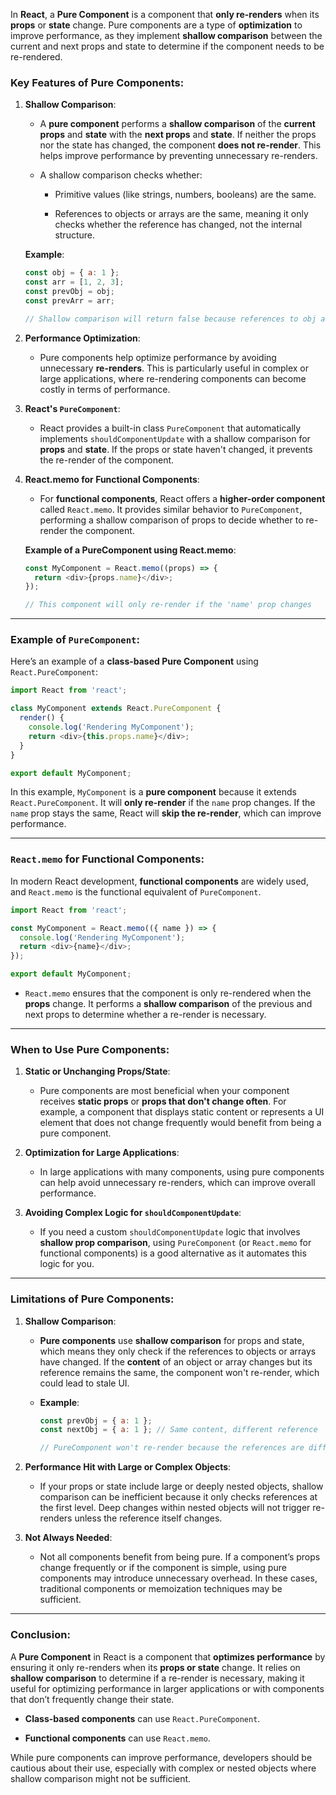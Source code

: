 In **React**, a **Pure Component** is a component that **only re-renders** when its **props** or **state** change. Pure components are a type of **optimization** to improve performance, as they implement **shallow comparison** between the current and next props and state to determine if the component needs to be re-rendered.

### Key Features of Pure Components:

1. **Shallow Comparison**:
    
    - A **pure component** performs a **shallow comparison** of the **current props** and **state** with the **next props** and **state**. If neither the props nor the state has changed, the component **does not re-render**. This helps improve performance by preventing unnecessary re-renders.
        
    - A shallow comparison checks whether:
        
        - Primitive values (like strings, numbers, booleans) are the same.
            
        - References to objects or arrays are the same, meaning it only checks whether the reference has changed, not the internal structure.
            
    
    **Example**:
    
    ```javascript
    const obj = { a: 1 };
    const arr = [1, 2, 3];
    const prevObj = obj;
    const prevArr = arr;
    
    // Shallow comparison will return false because references to obj and arr are different
    ```
    
2. **Performance Optimization**:
    
    - Pure components help optimize performance by avoiding unnecessary **re-renders**. This is particularly useful in complex or large applications, where re-rendering components can become costly in terms of performance.
        
3. **React's `PureComponent`**:
    
    - React provides a built-in class `PureComponent` that automatically implements `shouldComponentUpdate` with a shallow comparison for **props** and **state**. If the props or state haven't changed, it prevents the re-render of the component.
        
4. **React.memo for Functional Components**:
    
    - For **functional components**, React offers a **higher-order component** called `React.memo`. It provides similar behavior to `PureComponent`, performing a shallow comparison of props to decide whether to re-render the component.
        
    
    **Example of a PureComponent using React.memo**:
    
    ```javascript
    const MyComponent = React.memo((props) => {
      return <div>{props.name}</div>;
    });
    
    // This component will only re-render if the 'name' prop changes
    ```
    

---

### Example of `PureComponent`:

Here’s an example of a **class-based Pure Component** using `React.PureComponent`:

```javascript
import React from 'react';

class MyComponent extends React.PureComponent {
  render() {
    console.log('Rendering MyComponent');
    return <div>{this.props.name}</div>;
  }
}

export default MyComponent;
```

In this example, `MyComponent` is a **pure component** because it extends `React.PureComponent`. It will **only re-render** if the `name` prop changes. If the `name` prop stays the same, React will **skip the re-render**, which can improve performance.

---

### `React.memo` for Functional Components:

In modern React development, **functional components** are widely used, and `React.memo` is the functional equivalent of `PureComponent`.

```javascript
import React from 'react';

const MyComponent = React.memo(({ name }) => {
  console.log('Rendering MyComponent');
  return <div>{name}</div>;
});

export default MyComponent;
```

- `React.memo` ensures that the component is only re-rendered when the **props** change. It performs a **shallow comparison** of the previous and next props to determine whether a re-render is necessary.
    

---

### When to Use Pure Components:

1. **Static or Unchanging Props/State**:
    
    - Pure components are most beneficial when your component receives **static props** or **props that don't change often**. For example, a component that displays static content or represents a UI element that does not change frequently would benefit from being a pure component.
        
2. **Optimization for Large Applications**:
    
    - In large applications with many components, using pure components can help avoid unnecessary re-renders, which can improve overall performance.
        
3. **Avoiding Complex Logic for `shouldComponentUpdate`**:
    
    - If you need a custom `shouldComponentUpdate` logic that involves **shallow prop comparison**, using `PureComponent` (or `React.memo` for functional components) is a good alternative as it automates this logic for you.
        

---

### Limitations of Pure Components:

1. **Shallow Comparison**:
    
    - **Pure components** use **shallow comparison** for props and state, which means they only check if the references to objects or arrays have changed. If the **content** of an object or array changes but its reference remains the same, the component won't re-render, which could lead to stale UI.
        
    - **Example**:
        
        ```javascript
        const prevObj = { a: 1 };
        const nextObj = { a: 1 }; // Same content, different reference
        
        // PureComponent won't re-render because the references are different
        ```
        
2. **Performance Hit with Large or Complex Objects**:
    
    - If your props or state include large or deeply nested objects, shallow comparison can be inefficient because it only checks references at the first level. Deep changes within nested objects will not trigger re-renders unless the reference itself changes.
        
3. **Not Always Needed**:
    
    - Not all components benefit from being pure. If a component’s props change frequently or if the component is simple, using pure components may introduce unnecessary overhead. In these cases, traditional components or memoization techniques may be sufficient.
        

---

### Conclusion:

A **Pure Component** in React is a component that **optimizes performance** by ensuring it only re-renders when its **props or state** change. It relies on **shallow comparison** to determine if a re-render is necessary, making it useful for optimizing performance in larger applications or with components that don’t frequently change their state.

- **Class-based components** can use `React.PureComponent`.
    
- **Functional components** can use `React.memo`.
    

While pure components can improve performance, developers should be cautious about their use, especially with complex or nested objects where shallow comparison might not be sufficient.